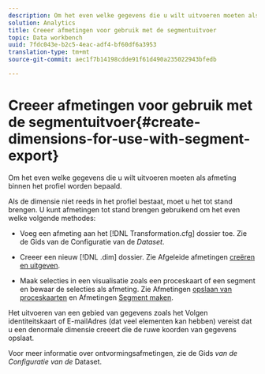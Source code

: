 ```yaml
---
description: Om het even welke gegevens die u wilt uitvoeren moeten als afmeting binnen het profiel worden bepaald.
solution: Analytics
title: Creeer afmetingen voor gebruik met de segmentuitvoer
topic: Data workbench
uuid: 7fdc043e-b2c5-4eac-adf4-bf60df6a3953
translation-type: tm+mt
source-git-commit: aec1f7b14198cdde91f61d490a235022943bfedb

---
```



# Creeer afmetingen voor gebruik met de segmentuitvoer{#create-dimensions-for-use-with-segment-export}

Om het even welke gegevens die u wilt uitvoeren moeten als afmeting binnen het profiel worden bepaald.

Als de dimensie niet reeds in het profiel bestaat, moet u het tot stand brengen. U kunt afmetingen tot stand brengen gebruikend om het even welke volgende methodes:

* Voeg een afmeting aan het [!DNL Transformation.cfg] dossier toe. Zie de Gids van de Configuratie van de *Dataset*.

* Creeer een nieuw [!DNL .dim] dossier. Zie Afgeleide afmetingen [creëren en uitgeven](../../../home/c-get-started/c-admin-intrf/c-prof-mgr/c-dvrd-dim.md#concept-ece3c3ea8cdf4fc796680173993bff93).

* Maak selecties in een visualisatie zoals een proceskaart of een segment en bewaar de selecties als afmeting. Zie Afmetingen [opslaan van proceskaarten](../../../home/c-get-started/c-analysis-vis/c-proc-maps/t-dim-proc-maps.md#task-44d9e555d4a944e6aa81993eef703051) en Afmetingen [Segment maken](../../../home/c-get-started/c-analysis-vis/c-seg/c-create-seg-dim.md#concept-70b363edcad14185ba8051646ad3d44e).

Het uitvoeren van een gebied van gegevens zoals het Volgen identiteitskaart of E-mailAdres (dat veel elementen kan hebben) vereist dat u een denormale dimensie creeert die de ruwe koorden van gegevens opslaat.

Voor meer informatie over ontvormingsafmetingen, zie de Gids *van de Configuratie van de* Dataset.
